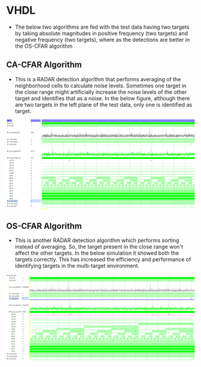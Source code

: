 # VHDL

- The below two algorithms are fed with the test data having two targets by taking absolute magnitudes in positive frequency (two targets) and negative frequency (two targets), where as the detections are better in the OS-CFAR algorithm


## CA-CFAR Algorithm
- This is a RADAR detection algorithm that performs averaging of the neighborhood cells to calculate noise levels. Sometimes one target in the close range might artificially increase the noise levels of the other target and identifies that as a noise. In the below figure, although there are two targets in the left plane of the test data, only one is identified as target.

![seq_det](https://github.com/SaiEshwarReddyYellu/Master_Thesis/blob/main/CA_CFAR/CA-CFAR_simulation_results.PNG)


## OS-CFAR Algorithm
- This is another RADAR detection algorithm which performs sorting instead of averaging. So, the target present in the close range won't affect the other targets. In the below simulation it showed both the targets correctly. This has increased the efficiency and performance of identifying targets in the multi-target environment. 

![seq_det](https://github.com/SaiEshwarReddyYellu/Master_Thesis/blob/main/OS_CFAR/os_cfar_simulation.PNG)
